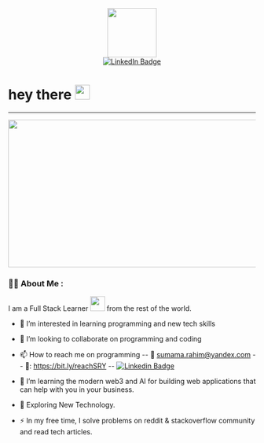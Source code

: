 <!---
sumamarahim/sumamarahim is a ✨ special ✨ repository because its `README.md` (this file) appears on your GitHub profile.
You can click the Preview link to take a look at your changes.
--->

<div id="header" align="center">
  <img src="https://media.giphy.com/media/M9gbBd9nbDrOTu1Mqx/giphy.gif" width="100"/>
</div>

<div id="badges" align="center">
  <a href="https://bit.ly/INsmhm">
    <img src="https://img.shields.io/badge/LinkedIn-blue?style=for-the-badge&logo=linkedin&logoColor=white" alt="LinkedIn Badge"/>
  </a>
</div>

<!--
<img src="https://komarev.com/ghpvc/?username=sumamarahim&style=flat-square&color=blue" alt=""/> -->

<h1>
  hey there
  <img src="https://media.giphy.com/media/hvRJCLFzcasrR4ia7z/giphy.gif" width="30px"/>
</h1>


---

  
<div align="center">
  <img src="https://media.giphy.com/media/dWesBcTLavkZuG35MI/giphy.gif" width="600" height="300"/>
</div>

### :man_technologist: About Me :

I am a Full Stack Learner <img src="https://media.giphy.com/media/WUlplcMpOCEmTGBtBW/giphy.gif" width="30"> from the rest of the world.

- 👀 I’m interested in learning programming and new tech skills
- 💞️ I’m looking to collaborate on programming and coding
- 📫 How to reach me on programming
-- :email: sumama.rahim@yandex.com
-- 📃: https://bit.ly/reachSRY
-- [![Linkedin Badge](https://img.shields.io/badge/-sumamarahim-blue?style=flat&logo=Linkedin&logoColor=white)](https://bit.ly/INsmhm)

- :telescope: I’m learning the modern web3 and AI for building web applications that can help with you in your business.

- :seedling: Exploring New Technology.

- :zap: In my free time, I solve problems on reddit & stackoverflow community and read tech articles.
